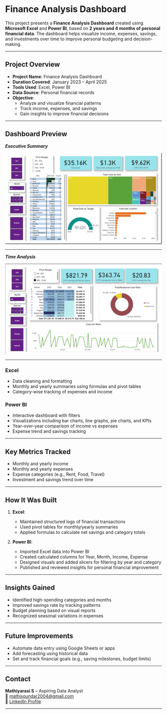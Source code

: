 # Finance Analysis Dashboard

This project presents a **Finance Analysis Dashboard** created using **Microsoft Excel** and **Power BI**, based on **2 years and 4 months of personal financial data**. The dashboard helps visualize income, expenses, savings, and investments over time to improve personal budgeting and decision-making.

---

## Project Overview

- **Project Name**: Finance Analysis Dashboard  
- **Duration Covered**: January 2023 – April 2025  
- **Tools Used**: Excel, Power BI  
- **Data Source**: Personal financial records  
- **Objective**:  
  - Analyze and visualize financial patterns  
  - Track income, expenses, and savings  
  - Gain insights to improve financial decisions

---
## Dashboard Preview

***Executive Summary***

  ![Executive Summary](https://github.com/Mathiyarasi-soundar/Finance-Analysis-Dashboard/blob/main/Assets/Executive%20summary.PNG?raw=true)

---

***Time Analysis***

  ![Time Analysis](https://github.com/Mathiyarasi-soundar/Finance-Analysis-Dashboard/blob/main/Assets/Time%20Analysis.PNG?raw=true)

---

### Excel
- Data cleaning and formatting
- Monthly and yearly summaries using formulas and pivot tables
- Category-wise tracking of expenses and income

### Power BI
- Interactive dashboard with filters
- Visualizations including bar charts, line graphs, pie charts, and KPIs
- Year-over-year comparison of income vs expenses
- Expense trend and savings tracking

---

## Key Metrics Tracked

- Monthly and yearly income
- Monthly and yearly expenses
- Expense categories (e.g., Rent, Food, Travel)
- Investment and savings trend over time

---

## How It Was Built

1. **Excel**:  
   - Maintained structured logs of financial transactions  
   - Used pivot tables for monthly/yearly summaries  
   - Applied formulas to calculate net savings and category totals

2. **Power BI**:  
   - Imported Excel data into Power BI  
   - Created calculated columns for Year, Month, Income, Expense  
   - Designed visuals and added slicers for filtering by year and category  
   - Published and reviewed insights for personal financial improvement

---

## Insights Gained

- Identified high-spending categories and months  
- Improved savings rate by tracking patterns  
- Budget planning based on visual reports  
- Recognized seasonal variations in expenses

---

## Future Improvements

- Automate data entry using Google Sheets or apps  
- Add forecasting using historical data  
- Set and track financial goals (e.g., saving milestones, budget limits)

---



## Contact

**Mathiyarasi S** – Aspiring Data Analyst  
📩 mathisoundar2004@gmail.com  
🔗 [LinkedIn Profile](https://www.linkedin.com/in/mathiyarasi85/)

---
